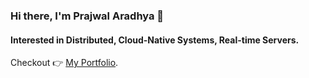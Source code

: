 ### Hi there, I'm Prajwal Aradhya 👋
#### Interested in Distributed, Cloud-Native Systems, Real-time Servers.
Checkout 👉 [My Portfolio](https://07prajwal2000.vercel.app/).
